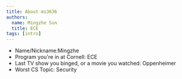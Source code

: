```yaml
---
title: About ms3636
authors:
  name: Mingzhe Sun
  title: ECE
tags: [intro]
---
```


- Name/Nickname:Mingzhe 
- Program you're in at Cornell: ECE
- Last TV show you binged, or a movie you watched: Oppenheimer
- Worst CS Topic: Security

